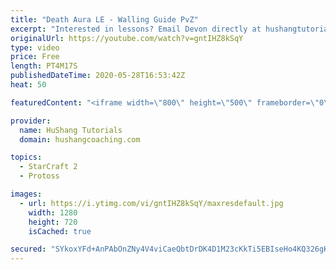 ```yaml
---
title: "Death Aura LE - Walling Guide PvZ"
excerpt: "Interested in lessons? Email Devon directly at hushangtutorials@outlook.com ------------------------------------------------------------------------------------------------------- Want to support HuShang Tutorials directly? Patreon is a website where you can contribute a monthly donation that will help"
originalUrl: https://youtube.com/watch?v=gntIHZ8kSqY
type: video
price: Free
length: PT4M17S
publishedDateTime: 2020-05-28T16:53:42Z
heat: 50

featuredContent: "<iframe width=\"800\" height=\"500\" frameborder=\"0\" src=\"https://www.youtube.com/embed/gntIHZ8kSqY\" allow=\"accelerometer; autoplay; encrypted-media; gyroscope; picture-in-picture\" allowfullscreen></iframe>"

provider:
  name: HuShang Tutorials
  domain: hushangcoaching.com

topics:
  - StarCraft 2
  - Protoss

images:
  - url: https://i.ytimg.com/vi/gntIHZ8kSqY/maxresdefault.jpg
    width: 1280
    height: 720
    isCached: true

secured: "SYkoxYFd+AnPAbOnZNy4V4viCaeQbtDrDK4D1M23cKkTi5EBIseHo4KQ326gKo64AdflyE+SjH1MaXIjFnUZEjxH/D5Ex4hMcqhab8SbRdZG2LyENs1nqdwOIsSPBtTBKprcUheUtfN/K3dIlU38Ut0Km5TzLX0jH1byV5//wmjgrYs9rL0xbOZctdauftsvfWWYoHTXLQiXHsLL4SGeAjJcZV2DhMQYQu7s6reQnkJDFu8bbx7IttwGnT1aaKWfWHbU38VIb8aCJ4xY5Zg+opgNitGItSNrPVPFdKdrkbi67O9rlq8N0WtzuCVnJIWEvtIWY4IPvbT0c7LcOGOZPW3DInnl6hR8yKGDvXed4teJyJ7U7SRcTS0X3Vq2EJjyhHP/TzGxZXI17zZYuKcj9xy3no3ei3g+x10Rhfg2ros=;bam/cXlWs/uu0kjcGUzS3w=="
---
```


